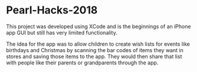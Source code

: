 # Pearl-Hacks-2018

This project was developed using XCode and is the beginnings of an iPhone app GUI but still has very limited functionality.

The idea for the app was to allow children to create wish lists for events like birthdays and Christmas by scanning the bar codes of items they want in stores and saving those items to the app. They would then share that list with people like their parents or grandparents through the app.
